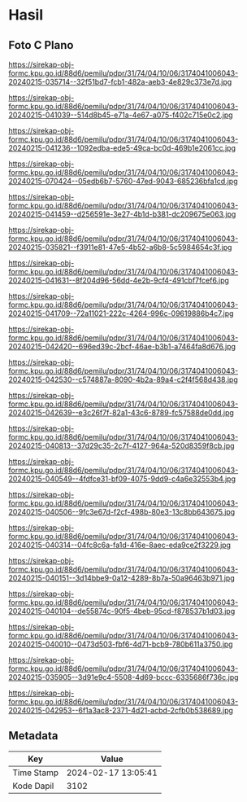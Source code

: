 # Hasil

## Foto C Plano

https://sirekap-obj-formc.kpu.go.id/88d6/pemilu/pdpr/31/74/04/10/06/3174041006043-20240215-035714--32f51bd7-fcb1-482a-aeb3-4e829c373e7d.jpg

https://sirekap-obj-formc.kpu.go.id/88d6/pemilu/pdpr/31/74/04/10/06/3174041006043-20240215-041039--514d8b45-e71a-4e67-a075-f402c715e0c2.jpg

https://sirekap-obj-formc.kpu.go.id/88d6/pemilu/pdpr/31/74/04/10/06/3174041006043-20240215-041236--1092edba-ede5-49ca-bc0d-469b1e2061cc.jpg

https://sirekap-obj-formc.kpu.go.id/88d6/pemilu/pdpr/31/74/04/10/06/3174041006043-20240215-070424--05edb6b7-5760-47ed-9043-685236bfa1cd.jpg

https://sirekap-obj-formc.kpu.go.id/88d6/pemilu/pdpr/31/74/04/10/06/3174041006043-20240215-041459--d256591e-3e27-4b1d-b381-dc209675e063.jpg

https://sirekap-obj-formc.kpu.go.id/88d6/pemilu/pdpr/31/74/04/10/06/3174041006043-20240215-035821--f3911e81-47e5-4b52-a6b8-5c5984654c3f.jpg

https://sirekap-obj-formc.kpu.go.id/88d6/pemilu/pdpr/31/74/04/10/06/3174041006043-20240215-041631--8f204d96-56dd-4e2b-9cf4-491cbf7fcef6.jpg

https://sirekap-obj-formc.kpu.go.id/88d6/pemilu/pdpr/31/74/04/10/06/3174041006043-20240215-041709--72a11021-222c-4264-996c-09619886b4c7.jpg

https://sirekap-obj-formc.kpu.go.id/88d6/pemilu/pdpr/31/74/04/10/06/3174041006043-20240215-042420--696ed39c-2bcf-46ae-b3b1-a7464fa8d676.jpg

https://sirekap-obj-formc.kpu.go.id/88d6/pemilu/pdpr/31/74/04/10/06/3174041006043-20240215-042530--c574887a-8090-4b2a-89a4-c2f4f568d438.jpg

https://sirekap-obj-formc.kpu.go.id/88d6/pemilu/pdpr/31/74/04/10/06/3174041006043-20240215-042639--e3c26f7f-82a1-43c6-8789-fc57588de0dd.jpg

https://sirekap-obj-formc.kpu.go.id/88d6/pemilu/pdpr/31/74/04/10/06/3174041006043-20240215-040813--37d29c35-2c7f-4127-964a-520d8359f8cb.jpg

https://sirekap-obj-formc.kpu.go.id/88d6/pemilu/pdpr/31/74/04/10/06/3174041006043-20240215-040549--4fdfce31-bf09-4075-9dd9-c4a6e32553b4.jpg

https://sirekap-obj-formc.kpu.go.id/88d6/pemilu/pdpr/31/74/04/10/06/3174041006043-20240215-040506--9fc3e67d-f2cf-498b-80e3-13c8bb643675.jpg

https://sirekap-obj-formc.kpu.go.id/88d6/pemilu/pdpr/31/74/04/10/06/3174041006043-20240215-040314--04fc8c6a-fa1d-416e-8aec-eda9ce2f3229.jpg

https://sirekap-obj-formc.kpu.go.id/88d6/pemilu/pdpr/31/74/04/10/06/3174041006043-20240215-040151--3d14bbe9-0a12-4289-8b7a-50a96463b971.jpg

https://sirekap-obj-formc.kpu.go.id/88d6/pemilu/pdpr/31/74/04/10/06/3174041006043-20240215-040104--de55874c-90f5-4beb-95cd-f878537b1d03.jpg

https://sirekap-obj-formc.kpu.go.id/88d6/pemilu/pdpr/31/74/04/10/06/3174041006043-20240215-040010--0473d503-fbf6-4d71-bcb9-780b611a3750.jpg

https://sirekap-obj-formc.kpu.go.id/88d6/pemilu/pdpr/31/74/04/10/06/3174041006043-20240215-035905--3d91e9c4-5508-4d69-bccc-6335686f736c.jpg

https://sirekap-obj-formc.kpu.go.id/88d6/pemilu/pdpr/31/74/04/10/06/3174041006043-20240215-042953--6f1a3ac8-2371-4d21-acbd-2cfb0b538689.jpg


## Metadata

| Key        | Value               |
| ---------- | ------------------- |
| Time Stamp | 2024-02-17 13:05:41 |
| Kode Dapil | 3102                |



